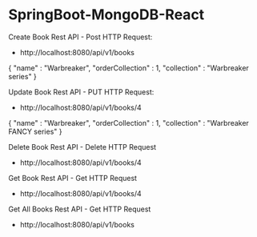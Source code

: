 # SpringBoot-MongoDB-React

Create Book Rest API - Post HTTP Request:

- http://localhost:8080/api/v1/books

{
"name" : "Warbreaker",
"orderCollection" : 1,
"collection" : "Warbreaker series"
}

Update Book Rest API - PUT HTTP Request:

- http://localhost:8080/api/v1/books/4

{
"name" : "Warbreaker",
"orderCollection" : 1,
"collection" : "Warbreaker FANCY series"
}

Delete Book Rest API - Delete HTTP Request

- http://localhost:8080/api/v1/books/4

Get Book Rest API - Get HTTP Request

- http://localhost:8080/api/v1/books/4

Get All Books Rest API - Get HTTP Request

- http://localhost:8080/api/v1/books
